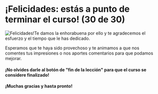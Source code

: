 # ¡Felicidades: estás a punto de terminar el curso! (30 de 30)

  
![Felicidades!](./gps_files/AVISA_.jpg)Te damos la enhorabuena por ello y te agradecemos el esfuerzo y el tiempo que le has dedicado.

Esperamos que te haya sido provechoso y te animamos a que nos comentes tus impresiones o nos aportes comentarios para que podamos mejorar.  

#### **¡No olvides darle al botón de "fin de la lección" para que el curso se considere finalizado!**

#### ¡Muchas gracias y hasta pronto!